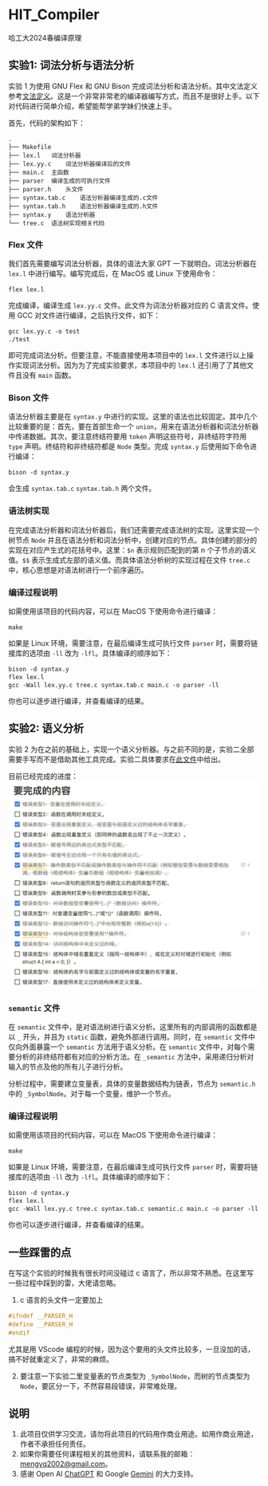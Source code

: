# HIT_Compiler
哈工大2024春编译原理

## 实验1: 词法分析与语法分析
实验 1 为使用 GNU Flex 和 GNU Bison 完成词法分析和语法分析。其中文法定义参考[文法定义](./syntax_definition.md)。这是一个非常非常老的编译器编写方式，而且不是很好上手。以下对代码进行简单介绍，希望能帮学弟学妹们快速上手。

首先，代码的架构如下：
```
.
├── Makefile
├── lex.l   词法分析器
├── lex.yy.c    词法分析器编译后的文件
├── main.c  主函数
├── parser  编译生成的可执行文件
├── parser.h    头文件
├── syntax.tab.c    语法分析器编译生成的.c文件
├── syntax.tab.h    语法分析器编译生成的.h文件
├── syntax.y    语法分析器
└── tree.c  语法树实现相关代码
```

### Flex 文件
我们首先需要编写词法分析器，具体的语法大家 GPT 一下就明白。词法分析器在 `lex.l` 中进行编写。编写完成后，在 MacOS 或 Linux 下使用命令：
```
flex lex.l
```
完成编译，编译生成 `lex.yy.c` 文件。此文件为词法分析器对应的 C 语言文件。使用 GCC 对文件进行编译，之后执行文件，如下：
```
gcc lex.yy.c -o test
./test
```
即可完成词法分析。但要注意，不能直接使用本项目中的 `lex.l` 文件进行以上操作实现词法分析。因为为了完成实验要求，本项目中的 `lex.l` 还引用了了其他文件且没有 `main` 函数。

### Bison 文件
语法分析器主要是在 `syntax.y` 中进行的实现。这里的语法也比较固定。其中几个比较重要的是：首先，要在首部生命一个 `union`，用来在语法分析器和词法分析器中传递数据。其次，要注意终结符要用 `token` 声明这些符号，非终结符字符用 `type` 声明。终结符和非终结符都是 `Node` 类型。完成 `syntax.y` 后使用如下命令进行编译：
```
bison -d syntax.y
```
会生成 `syntax.tab.c` `syntax.tab.h` 两个文件。

### 语法树实现
在完成语法分析器和词法分析器后，我们还需要完成语法树的实现。这里实现一个树节点 `Node` 并且在语法分析和词法分析中，创建对应的节点。具体创建的部分的实现在对应产生式的花括号中。这里：`$n` 表示规则匹配到的第 n 个子节点的语义值。`$$` 表示生成式左部的语义值。而具体语法分析树的实现过程在文件 `tree.c` 中，核心思想是对语法树进行一个前序遍历。

### 编译过程说明
如需使用该项目的代码内容，可以在 MacOS 下使用命令进行编译：
```
make
```
如果是 Linux 环境，需要注意，在最后编译生成可执行文件 `parser` 时，需要将链接库的选项由 `-ll` 改为 `-lfl`。具体编译的顺序如下：
```
bison -d syntax.y
flex lex.l
gcc -Wall lex.yy.c tree.c syntax.tab.c main.c -o parser -ll
```
你也可以逐步进行编译，并查看编译的结果。

## 实验2: 语义分析
实验 2 为在之前的基础上，实现一个语义分析器。与之前不同的是，实验二全部需要手写而不是借助其他工具完成。实验二具体要求在[此文件](./semantic_definition.md)中给出。

目前已经完成的进度：
![graph](./lab_2/graph/funcs.png)

### `semantic` 文件
在 `semantic` 文件中，是对语法树进行语义分析。这里所有的内部调用的函数都是以 `_` 开头，并且为 `static` 函数，避免外部进行调用。同时，在 `semantic` 文件中仅向外面暴露一个 `semantic` 方法用于语义分析。在 `semantic` 文件中，对每个需要分析的非终结符都有对应的分析方法。在 `_semantic` 方法中，采用递归分析对输入的节点及他的所有儿子进行分析。

分析过程中，需要建立变量表，具体的变量数据结构为链表，节点为 `semantic.h` 中的 `_SymbolNode`。对于每一个变量，维护一个节点。

### 编译过程说明
如需使用该项目的代码内容，可以在 MacOS 下使用命令进行编译：
```
make
```
如果是 Linux 环境，需要注意，在最后编译生成可执行文件 `parser` 时，需要将链接库的选项由 `-ll` 改为 `-lfl`。具体编译的顺序如下：
```
bison -d syntax.y
flex lex.l 
gcc -Wall lex.yy.c tree.c syntax.tab.c semantic.c main.c -o parser -ll
```
你也可以逐步进行编译，并查看编译的结果。

## 一些踩雷的点
在写这个实验的时候我有很长时间没碰过 c 语言了，所以非常不熟悉。在这里写一些过程中踩到的雷，大佬请忽略。
1. c 语言的头文件一定要加上

```c
#ifndef __PARSER_H
#define __PARSER_H
#endif
```
尤其是用 VScode 编程的时候，因为这个要用的头文件比较多，一旦没加的话，搞不好就重定义了，非常的麻烦。

2. 要注意一下实验二里变量表的节点类型为 `_SymbolNode`，而树的节点类型为 `Node`，要区分一下，不然容易段错误，非常难处理。

## 说明
1. 此项目仅供学习交流，请勿将此项目的代码用作商业用途。如用作商业用途，作者不承担任何责任。
2. 如果你需要任何课程相关的其他资料，请联系我的邮箱：mengyq2002@gmail.com。
2. 感谢 Open AI [ChatGPT](https://chat.openai.com) 和 Google [Gemini](https://gemini.google.com/app/) 的大力支持。